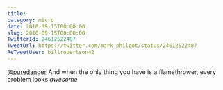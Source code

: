 ```yaml
---
title: 
category: micro
date: 2010-09-15T00:00:00
slug: 2010-09-15T00:00:00
TwitterId: 24612522487
TweetUrl: https://twitter.com/mark_philpot/status/24612522487
ReTweetUser: billrobertson42
---
```


<i class="fa fa-retweet" aria-hidden="true"></i> [@puredanger](https://twitter.com/puredanger) And when the only thing you have is a flamethrower, every problem looks *awesome*